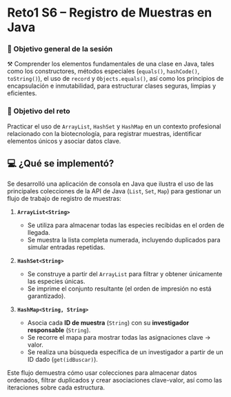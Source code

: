 # Reto1 S6 – Registro de Muestras en Java

### 🎯 Objetivo general de la sesión
⚒️ Comprender los elementos fundamentales de una clase en Java, tales como los constructores, métodos especiales (`equals()`, `hashCode()`, `toString()`), el uso de `record` y `Objects.equals()`, así como los principios de encapsulación e inmutabilidad, para estructurar clases seguras, limpias y eficientes.

### 🎯 Objetivo del reto
Practicar el uso de `ArrayList`, `HashSet` y `HashMap` en un contexto profesional relacionado con la biotecnología, para registrar muestras, identificar elementos únicos y asociar datos clave.

## 💻 ¿Qué se implementó?
Se desarrolló una aplicación de consola en Java que ilustra el uso de las principales colecciones de la API de Java (`List`, `Set`, `Map`) para gestionar un flujo de trabajo de registro de muestras:

1. **`ArrayList<String>`**  
   - Se utiliza para almacenar todas las especies recibidas en el orden de llegada.  
   - Se muestra la lista completa numerada, incluyendo duplicados para simular entradas repetidas.

2. **`HashSet<String>`**  
   - Se construye a partir del `ArrayList` para filtrar y obtener únicamente las especies únicas.  
   - Se imprime el conjunto resultante (el orden de impresión no está garantizado).

3. **`HashMap<String, String>`**  
   - Asocia cada **ID de muestra** (`String`) con su **investigador responsable** (`String`).  
   - Se recorre el mapa para mostrar todas las asignaciones clave → valor.  
   - Se realiza una búsqueda específica de un investigador a partir de un ID dado (`get(idBuscar)`).

Este flujo demuestra cómo usar colecciones para almacenar datos ordenados, filtrar duplicados y crear asociaciones clave-valor, así como las iteraciones sobre cada estructura.
